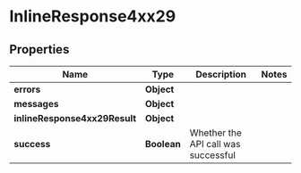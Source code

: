 # InlineResponse4xx29

## Properties
Name | Type | Description | Notes
------------ | ------------- | ------------- | -------------
**errors** | **Object** |  | 
**messages** | **Object** |  | 
**inlineResponse4xx29Result** | **Object** |  | 
**success** | **Boolean** | Whether the API call was successful | 
